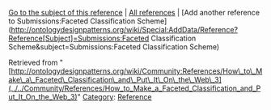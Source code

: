 [Go to the subject of this reference](../../Submissions/Faceted_Classification_Scheme "Submissions:Faceted Classification Scheme") | [All references](../../Community/References.1 "Community:References") | [Add another reference to Submissions:Faceted Classification Scheme](http://ontologydesignpatterns.org/wiki/Special:AddData/Reference?Reference[Subject]=Submissions:Faceted Classification Scheme&subject=Submissions:Faceted Classification Scheme)


Retrieved from "[http://ontologydesignpatterns.org/wiki/Community:References/How\_to\_Make\_a\_Faceted\_Classification\_and\_Put\_It\_On\_the\_Web\_3](../../Community/References/How_to_Make_a_Faceted_Classification_and_Put_It_On_the_Web_3)"
 [Category](http://ontologydesignpatterns.org/wiki/Special:Categories "Special:Categories"): [Reference](../../Category/Reference "Category:Reference")